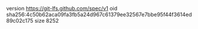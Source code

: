 version https://git-lfs.github.com/spec/v1
oid sha256:4c50b62aca09fa3fb5a24d967c61379ee32567e7bbe95f44f3614ed89c02c175
size 8252

